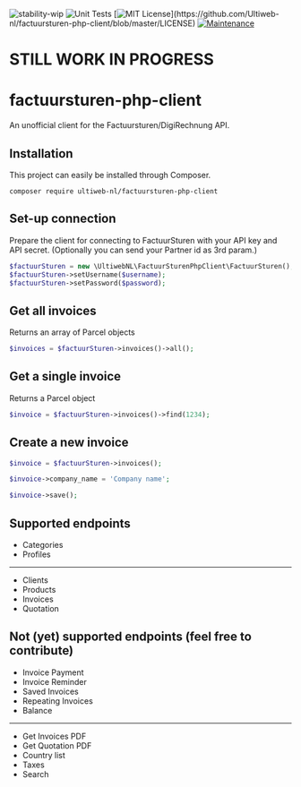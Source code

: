 ![stability-wip](https://img.shields.io/badge/stability-work_in_progress-lightgrey.svg) ![Unit Tests](https://github.com/Ultiweb-nl/factuursturen-php-client/workflows/Unit%20Tests/badge.svg) [![MIT License](https://img.shields.io/apm/l/atomic-design-ui.svg?)](https://github.com/Ultiweb-nl/factuursturen-php-client/blob/master/LICENSE) [![Maintenance](https://img.shields.io/badge/Maintained%3F-yes-green.svg)](https://GitHub.com/Naereen/StrapDown.js/graphs/commit-activity)

# STILL WORK IN PROGRESS

# factuursturen-php-client


An unofficial client for the Factuursturen/DigiRechnung API.

## Installation
This project can easily be installed through Composer.

```
composer require ultiweb-nl/factuursturen-php-client
```

## Set-up connection
Prepare the client for connecting to FactuurSturen with your API key and API secret. (Optionally you can send your Partner id as 3rd param.)
```php
$factuurSturen = new \UltiwebNL\FactuurSturenPhpClient\FactuurSturen();
$factuurSturen->setUsername($username);
$factuurSturen->setPassword($password);
```

## Get all invoices
Returns an array of Parcel objects
```php
$invoices = $factuurSturen->invoices()->all();
```

## Get a single invoice
Returns a Parcel object
```php
$invoice = $factuurSturen->invoices()->find(1234);
```

## Create a new invoice
```php
$invoice = $factuurSturen->invoices();

$invoice->company_name = 'Company name';

$invoice->save();
```

## Supported endpoints

- Categories
- Profiles




--------------
- Clients 
- Products
- Invoices
- Quotation
  
## Not (yet) supported endpoints (feel free to contribute)
- Invoice Payment
- Invoice Reminder
- Saved Invoices
- Repeating Invoices
- Balance

-------------
- Get Invoices PDF
- Get Quotation PDF
- Country list
- Taxes
- Search
